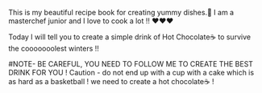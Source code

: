 This is my beautiful recipe book for creating yummy dishes.👑
I am a masterchef junior and I love to cook a lot !! ❤❤❤

Today I will tell you to create a simple drink of Hot Chocolate☕ to survive the cooooooolest winters !!

#NOTE- BE CAREFUL, YOU NEED TO FOLLOW ME TO CREATE THE BEST DRINK FOR YOU ! 
Caution - do not end up with a cup with a cake which is as hard as a basketball ! we need to create a hot chocolate☕ ! 
